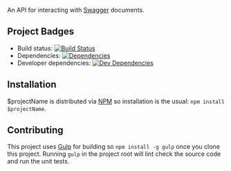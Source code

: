 An API for interacting with [Swagger][swagger] documents.

## Project Badges

* Build status: [![Build Status](https://travis-ci.org/project-name.svg)](https://travis-ci.org/build-url)
* Dependencies: [![Dependencies](https://david-dm.org/apigee-127/djlakjflkdsfj.svg)](https://david-dm.org/bljaflkahdsf)
* Developer dependencies: [![Dev Dependencies](https://david-dm.org/blahblah.svg)](https://david-dm.org/blahdhafdaf#info=devDependencies&view=table)

## Installation

$projectName  is distributed via [NPM][npm] so installation is the usual: `npm install $projectName`.

## Contributing

This project uses [Gulp][gulp] for building so `npm install -g gulp` once you clone this project.  Running `gulp` in the
project root will lint check the source code and run the unit tests.

[gulp]: http://gulpjs.com/
[npm]: https://www.npmjs.org/
[swagger]: http://swagger.io
